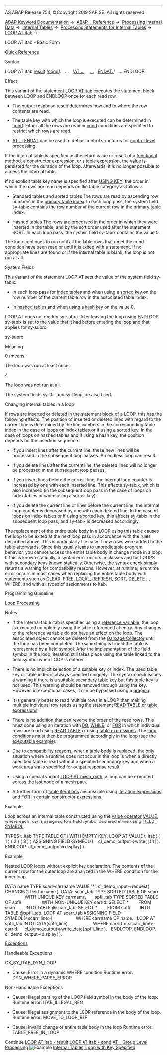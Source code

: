   

* * *

AS ABAP Release 754, ©Copyright 2019 SAP SE. All rights reserved.

[ABAP Keyword Documentation](https://help.sap.com/doc/abapdocu_754_index_htm/7.54/en-US/abenabap.htm) →  [ABAP − Reference](https://help.sap.com/doc/abapdocu_754_index_htm/7.54/en-US/abenabap_reference.htm) →  [Processing Internal Data](https://help.sap.com/doc/abapdocu_754_index_htm/7.54/en-US/abenabap_data_working.htm) →  [Internal Tables](https://help.sap.com/doc/abapdocu_754_index_htm/7.54/en-US/abenitab.htm) →  [Processing Statements for Internal Tables](https://help.sap.com/doc/abapdocu_754_index_htm/7.54/en-US/abentable_processing_statements.htm) →  [LOOP AT itab](https://help.sap.com/doc/abapdocu_754_index_htm/7.54/en-US/abaploop_at_itab_variants.htm) → 

LOOP AT itab - Basic Form

[Quick Reference](https://help.sap.com/doc/abapdocu_754_index_htm/7.54/en-US/abaploop_at_itab_shortref.htm)

Syntax

LOOP AT itab [result](https://help.sap.com/doc/abapdocu_754_index_htm/7.54/en-US/abaploop_at_itab_result.htm) *\[*[cond](https://help.sap.com/doc/abapdocu_754_index_htm/7.54/en-US/abaploop_at_itab_cond.htm)*\]*.
  ...
  *\[*[AT ...](https://help.sap.com/doc/abapdocu_754_index_htm/7.54/en-US/abapat_itab.htm)
    [...](https://help.sap.com/doc/abapdocu_754_index_htm/7.54/en-US/abapat_itab.htm)
  [ENDAT.](https://help.sap.com/doc/abapdocu_754_index_htm/7.54/en-US/abapat_itab.htm)*\]*
  ...
ENDLOOP.

Effect

This variant of the statement [LOOP AT itab](https://help.sap.com/doc/abapdocu_754_index_htm/7.54/en-US/abaploop_at_itab_variants.htm) executes the statement block between LOOP and ENDLOOP once for each read row.

-   The output response [result](https://help.sap.com/doc/abapdocu_754_index_htm/7.54/en-US/abaploop_at_itab_result.htm) determines how and to where the row contents are read.
    
-   The table key with which the loop is executed can be determined in [cond](https://help.sap.com/doc/abapdocu_754_index_htm/7.54/en-US/abaploop_at_itab_cond.htm). Either all the rows are read or [cond](https://help.sap.com/doc/abapdocu_754_index_htm/7.54/en-US/abaploop_at_itab_cond.htm) conditions are specified to restrict which rows are read.
    
-   [AT ... ENDAT](https://help.sap.com/doc/abapdocu_754_index_htm/7.54/en-US/abapat_itab.htm) can be used to define control structures for [control level processing](https://help.sap.com/doc/abapdocu_754_index_htm/7.54/en-US/abencontrol_level_processin_glosry.htm "Glossary Entry").
    

If the internal table is specified as the return value or result of a [functional method](https://help.sap.com/doc/abapdocu_754_index_htm/7.54/en-US/abenfunctional_method_glosry.htm "Glossary Entry"), a [constructor expression](https://help.sap.com/doc/abapdocu_754_index_htm/7.54/en-US/abenconstructor_expression_glosry.htm "Glossary Entry"), or a [table expression](https://help.sap.com/doc/abapdocu_754_index_htm/7.54/en-US/abentable_expression_glosry.htm "Glossary Entry"), the value is persisted for the duration of the loop. Afterwards, it is no longer possible to access the internal table.

If no explicit table key name is specified after [USING KEY](https://help.sap.com/doc/abapdocu_754_index_htm/7.54/en-US/abaploop_at_itab_cond.htm), the order in which the rows are read depends on the table category as follows:

-   Standard tables and sorted tables
    The rows are read by ascending row numbers in the [primary table index](https://help.sap.com/doc/abapdocu_754_index_htm/7.54/en-US/abenprimary_table_index_glosry.htm "Glossary Entry"). In each loop pass, the system field sy-tabix contains the row number of the current row in the primary table index.
    
-   Hashed tables
    The rows are processed in the order in which they were inserted in the table, and by the sort order used after the statement SORT. In each loop pass, the system field sy-tabix contains the value 0.
    

The loop continues to run until all the table rows that meet the cond condition have been read or until it is exited with a statement. If no appropriate lines are found or if the internal table is blank, the loop is not run at all.

System Fields

This variant of the statement LOOP AT sets the value of the system field sy-tabix:

-   In each loop pass for [index tables](https://help.sap.com/doc/abapdocu_754_index_htm/7.54/en-US/abenindex_table_glosry.htm "Glossary Entry") and when using a [sorted key](https://help.sap.com/doc/abapdocu_754_index_htm/7.54/en-US/abensorted_key_glosry.htm "Glossary Entry") on the row number of the current table row in the associated table index.
    
-   In [hashed tables](https://help.sap.com/doc/abapdocu_754_index_htm/7.54/en-US/abenhashed_table_glosry.htm "Glossary Entry") and when using a [hash key](https://help.sap.com/doc/abapdocu_754_index_htm/7.54/en-US/abenhash_key_glosry.htm "Glossary Entry") on the value 0.
    

LOOP AT does not modify sy-subrc. After leaving the loop using ENDLOOP, sy-tabix is set to the value that it had before entering the loop and that applies for sy-subrc:

sy-subrc

Meaning

0 (means:

The loop was run at least once.

4

The loop was not run at all.

The system fields sy-tfill and sy-tleng are also filled.

Changing internal tables in a loop

If rows are inserted or deleted in the statement block of a LOOP, this has the following effects: The position of inserted or deleted lines with regard to the current line is determined by the line numbers in the corresponding table index in the case of loops on index tables or if using a sorted key. In the case of loops on hashed tables and if using a hash key, the position depends on the insertion sequence.

-   If you insert lines after the current line, these new lines will be processed in the subsequent loop passes. An endless loop can result.
    
-   If you delete lines after the current line, the deleted lines will no longer be processed in the subsequent loop passes.
    
-   If you insert lines before the current line, the internal loop counter is increased by one with each inserted line. This affects sy-tabix, which is also increased (in the subsequent loop pass in the case of loops on index tables or when using a sorted key).
    
-   If you delete the current line or lines before the current line, the internal loop counter is decreased by one with each deleted line. In the case of loops on index tables or if using a sorted key, this affects sy-tabix in the subsequent loop pass, and sy-tabix is decreased accordingly.
    

The replacement of the entire table body in a LOOP using this table causes the loop to be exited at the next loop pass in accordance with the rules described above. This is particularly the case if new rows were added to the table afterwards. Since this usually leads to unpredictable program behavior, you cannot access the entire table body in change mode in a loop. If this is known statically, a syntax error occurs in classes and for LOOPS with secondary keys known statically. Otherwise, the syntax check simply returns a warning for compatibility reasons. However, at runtime, a runtime error occurs in most cases when replacing the entire table body with statements such as [CLEAR](https://help.sap.com/doc/abapdocu_754_index_htm/7.54/en-US/abapclear.htm), [FREE](https://help.sap.com/doc/abapdocu_754_index_htm/7.54/en-US/abapfree_dataobject.htm), [LOCAL](https://help.sap.com/doc/abapdocu_754_index_htm/7.54/en-US/abaplocal.htm), [REFRESH](https://help.sap.com/doc/abapdocu_754_index_htm/7.54/en-US/abaprefresh_itab.htm), [SORT](https://help.sap.com/doc/abapdocu_754_index_htm/7.54/en-US/abapsort_itab.htm), [DELETE ... WHERE](https://help.sap.com/doc/abapdocu_754_index_htm/7.54/en-US/abapdelete_itab_lines.htm), and with all types of assignments to itab.

Programming Guideline

[Loop Processing](https://help.sap.com/doc/abapdocu_754_index_htm/7.54/en-US/abenloop_guidl.htm "Guideline")

Notes

-   If the internal table itab is specified using a [reference variable](https://help.sap.com/doc/abapdocu_754_index_htm/7.54/en-US/abenreference_variable_glosry.htm "Glossary Entry"), the loop is executed completely using the table referenced at entry. Any changes to the reference variable do not have an effect on the loop. The associated object cannot be deleted from the [Garbage Collector](https://help.sap.com/doc/abapdocu_754_index_htm/7.54/en-US/abengarbage_collector_glosry.htm "Glossary Entry") until the loop has been completed. The same thing is true if the table is represented by a field symbol. After the implementation of the field symbol in the loop, iteration still takes place using the table linked to the field symbol when LOOP is entered.
    
-   There is no implicit selection of a suitable key or index. The used table key or table index is always specified uniquely. The syntax check issues a warning if there is a suitable [secondary table key](https://help.sap.com/doc/abapdocu_754_index_htm/7.54/en-US/abensecondary_table_key_glosry.htm "Glossary Entry") but this table key is not used. This warning should be removed through using the key. However, in exceptional cases, it can be bypassed using a [pragma](https://help.sap.com/doc/abapdocu_754_index_htm/7.54/en-US/abenpragma_glosry.htm "Glossary Entry").
    
-   It is generally better to read multiple rows in a LOOP than making multiple individual row reads using the statement [READ TABLE](https://help.sap.com/doc/abapdocu_754_index_htm/7.54/en-US/abapread_table.htm) or [table expressions](https://help.sap.com/doc/abapdocu_754_index_htm/7.54/en-US/abentable_expressions.htm).
    
-   There is no addition that can reverse the order of the read rows. This must done using an iteration with [DO](https://help.sap.com/doc/abapdocu_754_index_htm/7.54/en-US/abapdo.htm), [WHILE](https://help.sap.com/doc/abapdocu_754_index_htm/7.54/en-US/abapwhile.htm), or [FOR](https://help.sap.com/doc/abapdocu_754_index_htm/7.54/en-US/abenfor.htm) in which individual rows are read using [READ TABLE](https://help.sap.com/doc/abapdocu_754_index_htm/7.54/en-US/abapread_table.htm) or using [table expressions](https://help.sap.com/doc/abapdocu_754_index_htm/7.54/en-US/abentable_expressions.htm). The [loop conditions](https://help.sap.com/doc/abapdocu_754_index_htm/7.54/en-US/abaploop_at_itab_cond.htm) must then be programmed accordingly in the loop (see the [executable example](https://help.sap.com/doc/abapdocu_754_index_htm/7.54/en-US/abeninverse_itab_for_abexa.htm)).
    
-   Due to compatibility reasons, when a table body is replaced, the only situation where a runtime does not occur in the loop is when a directly specified table is read without a specified secondary key and when a work area wa is specified for output response [result](https://help.sap.com/doc/abapdocu_754_index_htm/7.54/en-US/abaploop_at_itab_result.htm).
    
-   Using a special variant [LOOP AT mesh\_path](https://help.sap.com/doc/abapdocu_754_index_htm/7.54/en-US/abenmesh_loop.htm), a loop can be executed across the last node of a [mesh path](https://help.sap.com/doc/abapdocu_754_index_htm/7.54/en-US/abenmesh_path_glosry.htm "Glossary Entry").
    
-   A further form of [table iterations](https://help.sap.com/doc/abapdocu_754_index_htm/7.54/en-US/abentable_iteration_glosry.htm "Glossary Entry") are possible using [iteration expressions](https://help.sap.com/doc/abapdocu_754_index_htm/7.54/en-US/abeniteration_expression_glosry.htm "Glossary Entry") and [FOR](https://help.sap.com/doc/abapdocu_754_index_htm/7.54/en-US/abenfor_itab.htm) in certain constructor expressions.
    

Example

Loop across an internal table constructed using the [value operator](https://help.sap.com/doc/abapdocu_754_index_htm/7.54/en-US/abenvalue_operator_glosry.htm "Glossary Entry") [VALUE](https://help.sap.com/doc/abapdocu_754_index_htm/7.54/en-US/abenconstructor_expression_value.htm), where each row is assigned to a field symbol declared inline using [FIELD-SYMBOL](https://help.sap.com/doc/abapdocu_754_index_htm/7.54/en-US/abenfield-symbol_inline.htm).

TYPES t\_itab TYPE TABLE OF i WITH EMPTY KEY.
LOOP AT VALUE t\_itab( ( 1 ) ( 2 ) ( 3 ) ) ASSIGNING FIELD-SYMBOL(<fs>).
  cl\_demo\_output=>write( |{ <fs> }| ).
ENDLOOP.
cl\_demo\_output=>display( ).

Example

Nested LOOP loops without explicit key declaration. The contents of the current row for the outer loop are analyzed in the WHERE condition for the inner loop.

DATA name TYPE scarr-carrname VALUE '\*'.
cl\_demo\_input=>request( CHANGING field = name ).
DATA: scarr\_tab TYPE SORTED TABLE OF scarr
                WITH UNIQUE KEY carrname,
      spfli\_tab TYPE SORTED TABLE OF spfli
                WITH NON-UNIQUE KEY carrid.
SELECT \*
       FROM scarr
       INTO TABLE @scarr\_tab.
SELECT \*
       FROM spfli
       INTO TABLE @spfli\_tab.
LOOP AT scarr\_tab ASSIGNING FIELD-SYMBOL(<scarr\_line>)
                  WHERE carrname CP name.
  LOOP AT spfli\_tab INTO DATA(spfli\_line)
                    WHERE carrid = <scarr\_line>-carrid.
    cl\_demo\_output=>write\_data( spfli\_line ).
  ENDLOOP.
ENDLOOP.
cl\_demo\_output=>display( ).

[Exceptions](https://help.sap.com/doc/abapdocu_754_index_htm/7.54/en-US/abenabap_language_exceptions.htm)

Handleable Exceptions

CX\_SY\_ITAB\_DYN\_LOOP

-   Cause: Error in a dynamic WHERE condition
    Runtime error: DYN\_WHERE\_PARSE\_ERROR
    

Non-Handleable Exceptions

-   Cause: Illegal parsing of the LOOP field symbol in the body of the loop.
    Runtime error: ITAB\_ILLEGAL\_REG
    
-   Cause: Illegal assignment to the LOOP reference in the body of the loop.
    Runtime error: MOVE\_TO\_LOOP\_REF
    
-   Cause: Invalid change of entire table body in the loop
    Runtime error: TABLE\_FREE\_IN\_LOOP
    

Continue
[LOOP AT itab - result](https://help.sap.com/doc/abapdocu_754_index_htm/7.54/en-US/abaploop_at_itab_result.htm)
[LOOP AT itab - cond](https://help.sap.com/doc/abapdocu_754_index_htm/7.54/en-US/abaploop_at_itab_cond.htm)
[AT - Group Level Processing](https://help.sap.com/doc/abapdocu_754_index_htm/7.54/en-US/abapat_itab.htm)
![Example](exa.gif "Example") [Internal Tables, Loop with Key Specified](https://help.sap.com/doc/abapdocu_754_index_htm/7.54/en-US/abenloop_at_itab_key_abexa.htm)